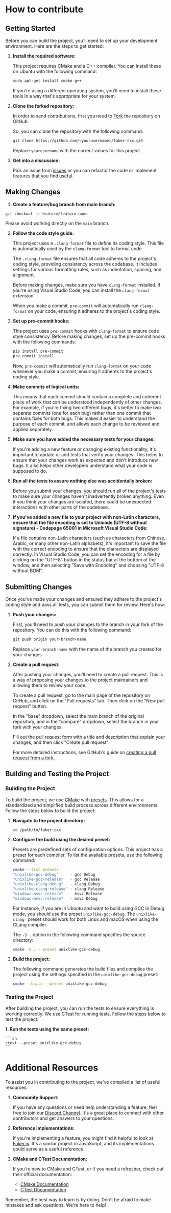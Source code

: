 # How to contribute


## Getting Started

Before you can build the project, you'll need to set up your development environment. Here are the steps to get started:

1. **Install the required software:**

    This project requires CMake and a C++ compiler. You can install these on Ubuntu with the following command:

    ```sh
    sudo apt-get install cmake g++
    ```

    If you're using a different operating system, you'll need to install these tools in a way that's appropriate for your system.

2. **Clone the forked repository:**

    In order to send contributions, first you need to [Fork](https://docs.github.com/en/pull-requests/collaborating-with-pull-requests/working-with-forks/fork-a-repo) the repository on GitHub

    So, you can clone the repository with the following command:

    ```sh
    git clone https://github.com/<yourusername>/faker-cxx.git
    ```

    Replace `yourusername` with the correct values for this project.

3. **Get into a discussion:**

    Pick an issue from [issues](https://github.com/cieslarmichal/faker-cxx/issues) or you can refactor the code or implement features that you find useful.

## Making Changes

1. **Create a feature/bug branch from main branch:**

  ```sh
  git checkout -b feature/feature-name
  ```

  Please avoid working directly on the ``main`` branch.

2. **Follow the code style guide:**

    This project uses a `.clang-format` file to define its coding style. This file is automatically used by the `clang-format` tool to format code.

    The `.clang-format` file ensures that all code adheres to the project's coding style, providing consistency across the codebase. It includes settings for various formatting rules, such as indentation, spacing, and alignment.

    Before making changes, make sure you have `clang-format` installed. If you're using Visual Studio Code, you can install the `clang-format` extension.

    When you make a commit, `pre-commit` will automatically run `clang-format` on your code, ensuring it adheres to the project's coding style.

3. **Set up pre-commit hooks:**

    This project uses `pre-commit` hooks with `clang-format` to ensure code style consistency. Before making changes, set up the pre-commit hooks with the following commands:

    ```sh
    pip install pre-commit
    pre-commit install
    ```

    Now, `pre-commit` will automatically run `clang-format` on your code whenever you make a commit, ensuring it adheres to the project's coding style.

4. **Make commits of logical units:**

    This means that each commit should contain a complete and coherent piece of work that can be understood independently of other changes. For example, if you're fixing two different bugs, it's better to make two separate commits (one for each bug) rather than one commit that contains fixes for both bugs. This makes it easier to understand the purpose of each commit, and allows each change to be reviewed and applied separately.

5. **Make sure you have added the necessary tests for your changes:**

    If you're adding a new feature or changing existing functionality, it's important to update or add tests that verify your changes. This helps to ensure that your changes work as expected and don't introduce new bugs. It also helps other developers understand what your code is supposed to do.

6. **Run all the tests to assure nothing else was accidentally broken:**

    Before you submit your changes, you should run all of the project's tests to make sure your changes haven't inadvertently broken anything. Even if you think your changes are isolated, there could be unexpected interactions with other parts of the codebase.

7. **If you've added a new file to your project with non-Latin characters, ensure that the file encoding is set to Unicode (UTF-8 without signature) - Codepage 65001 in Microsoft Visual Studio Code:**

    If a file contains non-Latin characters (such as characters from Chinese, Arabic, or many other non-Latin alphabets), it's important to save the file with the correct encoding to ensure that the characters are displayed correctly. In Visual Studio Code, you can set the encoding for a file by clicking on the "UTF-8" button in the status bar at the bottom of the window, and then selecting "Save with Encoding" and choosing "UTF-8 without BOM".

## Submitting Changes

Once you've made your changes and ensured they adhere to the project's coding style and pass all tests, you can submit them for review. Here's how:

1. **Push your changes:**

    First, you'll need to push your changes to the branch in your fork of the repository. You can do this with the following command:

    ```sh
    git push origin your-branch-name
    ```

    Replace `your-branch-name` with the name of the branch you created for your changes.

2. **Create a pull request:**

    After pushing your changes, you'll need to create a pull request. This is a way of proposing your changes to the project maintainers and allowing them to review your code.

    To create a pull request, go to the main page of the repository on GitHub, and click on the "Pull requests" tab. Then click on the "New pull request" button.

    In the "base" dropdown, select the main branch of the original repository, and in the "compare" dropdown, select the branch in your fork with your changes.

    Fill out the pull request form with a title and description that explain your changes, and then click "Create pull request".

    For more detailed instructions, see GitHub's guide on [creating a pull request from a fork](https://docs.github.com/en/pull-requests/collaborating-with-pull-requests/proposing-changes-to-your-work-with-pull-requests/creating-a-pull-request-from-a-fork).

## Building and Testing the Project

### Building the Project

To build the project, we use [CMake](https://cmake.org/getting-started/) with
[presets](https://cmake.org/cmake/help/latest/manual/cmake-presets.7.html).
This allows for a standardized and simplified build process across different environments.
Follow the steps below to build the project:

1. **Navigate to the project directory:**

    ```sh
    cd /path/to/faker-cxx
    ```

2. **Configure the build using the desired preset:**

    Presets are predefined sets of configuration options. This project has a preset for each compiler. To list the available presets, use the following command:

    ```sh
    cmake --list-presets
    "unixlike-gcc-debug"     - gcc Debug
    "unixlike-gcc-release"   - gcc Release
    "unixlike-clang-debug"   - clang Debug
    "unixlike-clang-release" - clang Release
    "windows-msvc-release"   - msvc Release
    "windows-msvc-release"   - msvc Debug
    ```


    For instance, if you are in Ubuntu and want to build using GCC in Debug mode, you should use the preset `unixlike-gcc-debug`. The `unixlike-clang-` preset should work for both Linux and macOS when using the CLang compiler.

    The `-S .` option in the following command specifies the source directory:

    ```sh
    cmake -S . --preset unixlike-gcc-debug
    ```
3. **Build the project:**

    The following command generates the build files and compiles the project using the settings specified in the `unixlike-gcc-debug` preset:


    ```sh
    cmake --build --preset unixlike-gcc-debug
    ```

### Testing the Project

After building the project, you can run the tests to ensure everything is working correctly. We use CTest for running tests. Follow the steps below to test the project:

**1. Run the tests using the same preset:**

    ```sh
    ctest --preset unixlike-gcc-debug
    ```

# Additional Resources

To assist you in contributing to the project, we've compiled a list of useful resources:

1. **Community Support:**

    If you have any questions or need help understanding a feature, feel free to join our [Discord Channel](https://discord.com/invite/h2ur8H6mK6). It's a great place to connect with other contributors and get answers to your questions.

2. **Reference Implementations:**

    If you're implementing a feature, you might find it helpful to look at [Faker.js](https://github.com/faker-js/faker). It's a similar project in JavaScript, and its implementations could serve as a useful reference.

3. **CMake and CTest Documentation:**

    If you're new to CMake and CTest, or if you need a refresher, check out their official documentation:

    - [CMake Documentation](https://cmake.org/cmake/help/latest/index.html)
    - [CTest Documentation](https://cmake.org/cmake/help/latest/manual/ctest.1.html)

Remember, the best way to learn is by doing. Don't be afraid to make mistakes and ask questions. We're here to help!
